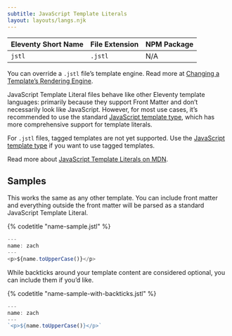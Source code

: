 ```yaml
---
subtitle: JavaScript Template Literals
layout: layouts/langs.njk
---
```


| Eleventy Short Name | File Extension | NPM Package |
| ------------------- | -------------- | ----------- |
| `jstl`              | `.jstl`        | N/A         |

You can override a `.jstl` file’s template engine. Read more at [Changing a Template’s Rendering Engine](/docs/languages/).

JavaScript Template Literal files behave like other Eleventy template languages: primarily because they support Front Matter and don’t necessarily look like JavaScript. However, for most use cases, it’s recommended to use the standard [JavaScript template type](/docs/languages/javascript/), which has more comprehensive support for template literals.

For `.jstl` files, tagged templates are not yet supported. Use the [JavaScript template type](/docs/languages/javascript/) if you want to use tagged templates.

Read more about [JavaScript Template Literals on MDN](https://developer.mozilla.org/en-US/docs/Web/JavaScript/Reference/Template_literals).

## Samples

This works the same as any other template. You can include front matter and everything outside the front matter will be parsed as a standard JavaScript Template Literal.

{% codetitle "name-sample.jstl" %}

```js
---
name: zach
---
<p>${name.toUpperCase()}</p>
```

While backticks around your template content are considered optional, you can include them if you’d like.

{% codetitle "name-sample-with-backticks.jstl" %}

```js
---
name: zach
---
`<p>${name.toUpperCase()}</p>`
```
